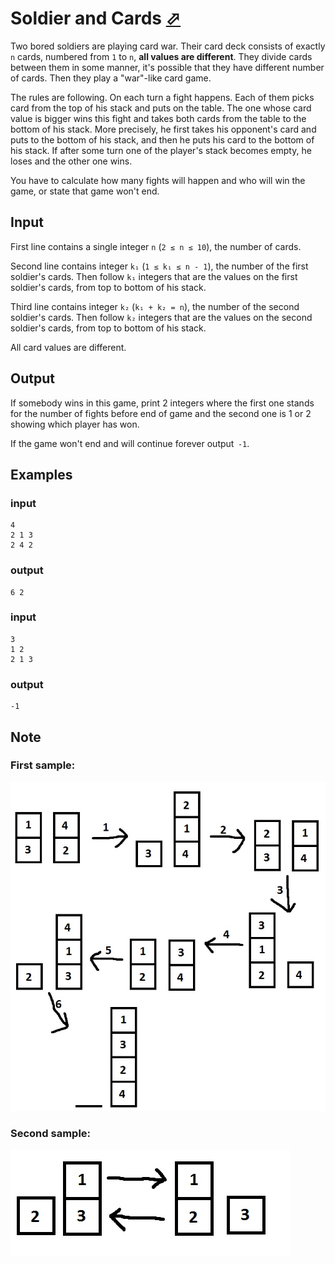 # Soldier and Cards [⬀](https://codeforces.com/contest/546/problem/C)

Two bored soldiers are playing card war. Their card deck consists of exactly `n` cards, numbered from `1` to `n`, **all values are different**. They divide cards between them in some manner, it's possible that they have different number of cards. Then they play a "war"-like card game.

The rules are following. On each turn a fight happens. Each of them picks card from the top of his stack and puts on the table. The one whose card value is bigger wins this fight and takes both cards from the table to the bottom of his stack. More precisely, he first takes his opponent's card and puts to the bottom of his stack, and then he puts his card to the bottom of his stack. If after some turn one of the player's stack becomes empty, he loses and the other one wins.

You have to calculate how many fights will happen and who will win the game, or state that game won't end.

## Input

First line contains a single integer `n` (`2 ≤ n ≤ 10`), the number of cards.

Second line contains integer `k₁` (`1 ≤ k₁ ≤ n - 1`), the number of the first soldier's cards. Then follow `k₁` integers that are the values on the first soldier's cards, from top to bottom of his stack.

Third line contains integer `k₂` (`k₁ + k₂ = n`), the number of the second soldier's cards. Then follow `k₂` integers that are the values on the second soldier's cards, from top to bottom of his stack.

All card values are different.

## Output

If somebody wins in this game, print 2 integers where the first one stands for the number of fights before end of game and the second one is 1 or 2 showing which player has won.

If the game won't end and will continue forever output  `-1`.

## Examples

### input
```
4
2 1 3
2 4 2
```

### output
```
6 2
```

### input
```
3
1 2
2 1 3
```

### output
```
-1
```

## Note

### First sample:
![First sample](1.png)

### Second sample:

![Second sample](2.png)

